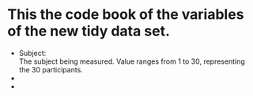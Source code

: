 # This the code book of the variables of the new tidy data set.

* Subject:  
The subject being measured. Value ranges from 1 to 30, representing the 30 participants.
*
*
